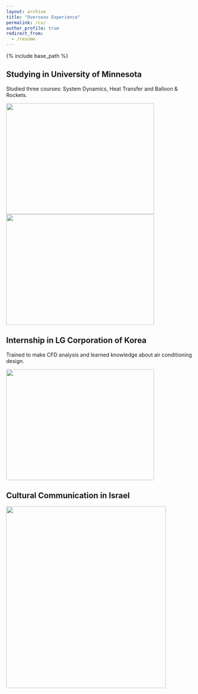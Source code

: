 ```yaml
---
layout: archive
title: "Overseas Experience"
permalink: /cv/
author_profile: true
redirect_from:
  - /resume
---
```


{% include base_path %}

Studying in University of Minnesota
------
Studied three courses: System Dynamics, Heat Transfer and Balloon & Rockets. 

<img src='https://Yp12138.github.io/images/us2.png' style='width: 400px; height: 300px;'> 

<img src='https://Yp12138.github.io/images/us1.png' style='width: 400px; height: 300px;'> 


Internship in LG Corporation of Korea
------
Trained to make CFD analysis and learned knowledge about air conditioning design.

<img src='https://Yp12138.github.io/images/LG.png' style='width: 400px; height: 300px;'> 


Cultural Communication in Israel
------

<img src='https://jingyu198.github.io/jingyu.github.io/images/is2.png' style='width: 432px; height: 492px;'>


